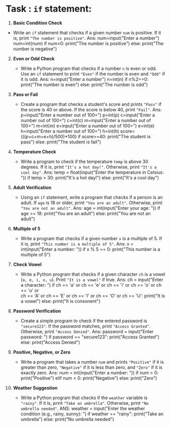 # Task : `if` statement:

1. **Basic Condition Check**
  - Write an `if` statement that checks if a given number `num` is positive. If it is, print `"The number is positive"`.
Ans: 
num=input("Enter a number")
num=int(num)
if num>0:
   print("The number is positive")
else:
   print("The number is negative")

2. **Even or Odd Check**
   - Write a Python program that checks if a number `n` is even or odd. Use an `if` statement to print `"Even"` if the number is even and `"Odd"` if it is odd.
Ans: n=input("Enter a number")
n=int(n)
if n%2==0:
   print("The number is even")
else:
   print("The number is odd")

3. **Pass or Fail**
   - Create a program that checks a student's score and prints `"Pass"` if the score is 40 or above. If the score is below 40, print `"Fail"`.
Ans: p=input("Enter a number out of 100=")
     p=int(p)
     c=input("Enter a number out of 100=")
     c=int(c)
     m=input("Enter a number out of 100=")
     m=int(m)
     e=input("Enter a number out of 100=")
     e=int(e)
     h=input("Enter a number out of 100=")
     h=int(h)
     score=(((p+c+m+e+h)/500)*100)
if score>=40:
   print("The student is pass")
else:
   print("The student is fail")
4. **Temperature Check**
   - Write a program to check if the temperature `temp` is above 30 degrees. If it is, print `"It's a hot day!"`. Otherwise, print `"It's a cool day"`.
Ans: temp = float(input("Enter the temperature in Celsius: "))
if temp > 30:
    print("It's a hot day!")
else:
    print("It's a cool day")

5. **Adult Verification**
   - Using an `if` statement, write a program that checks if a person is an adult. If `age` is 18 or older, print `"You are an adult"`. Otherwise, print `"You are not an adult"`.
Ans: age = int(input("Enter your age: "))
if age >= 18:
    print("You are an adult")
else:
    print("You are not an adult")

6. **Multiple of 5**
   - Write a program that checks if a given number `x` is a multiple of 5. If it is, print `"This number is a multiple of 5"`.
Ans: x = int(input("Enter a number: "))
if x % 5 == 0:
    print("This number is a multiple of 5")

7. **Check Vowel**
   - Write a Python program that checks if a given character `ch` is a vowel (`a, e, i, o, u`). Print `"It is a vowel"` if true.
Ans: ch = input("Enter a character: ")
if ch == 'a' or ch == 'e' or ch == 'i' or ch == 'o' or ch == 'u' or \
   ch == 'A' or ch == 'E' or ch == 'I' or ch == 'O' or ch == 'U':
    print("It is a vowel")
else:
      print("It is consonent")

8. **Password Verification**
   - Create a simple program to check if the entered password is `"secure123"`. If the password matches, print `"Access Granted"`. Otherwise, print `"Access Denied"`.
Ans: password = input("Enter password: ")
if password == "secure123":
    print("Access Granted")
else:
    print("Access Denied")

9. **Positive, Negative, or Zero**
   - Write a program that takes a number `num` and prints `"Positive"` if it is greater than zero, `"Negative"` if it is less than zero, and `"Zero"` if it is exactly zero.
Ans: num = int(input("Enter a number: "))
if num > 0:
    print("Positive")
elif num < 0:
    print("Negative")
else:
    print("Zero")
    
10. **Weather Suggestion**
    - Write a Python program that checks if the `weather` variable is `"rainy"`. If it is, print `"Take an umbrella"`. Otherwise, print `"No umbrella needed"`.
ANS: weather = input("Enter the weather condition (e.g., rainy, sunny): ")
if weather == "rainy":
    print("Take an umbrella")
else:
    print("No umbrella needed")